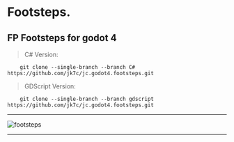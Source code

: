 # Footsteps.
FP Footsteps for godot 4
---------------------------------

> C# Version:
		
		git clone --single-branch --branch C# https://github.com/jk7c/jc.godot4.footsteps.git

> GDScript Version:
		
		git clone --single-branch --branch gdscript https://github.com/jk7c/jc.godot4.footsteps.git


---------------------------------

![footsteps](https://user-images.githubusercontent.com/75779389/198410223-0fc325d7-4037-4d15-81e4-52192a2e60ce.jpg)

---------------------------------


